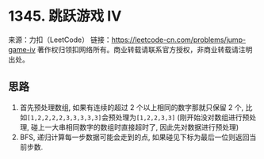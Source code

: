 # 1345. 跳跃游戏 IV

来源：力扣（LeetCode）
链接：https://leetcode-cn.com/problems/jump-game-iv
著作权归领扣网络所有。商业转载请联系官方授权，非商业转载请注明出处。

## 思路

1. 首先预处理数组, 如果有连续的超过 2 个以上相同的数字那就只保留 2 个, 比如`[1,2,2,2,2,3,3,3,3,3]`会预处理为`[1,2,2,3,3]` (刚开始没对数组进行预处理, 碰上一大串相同数字的数组时直接超时了, 因此先对数据进行预处理)
2. BFS, 递归计算每一步数据可能会走到的点, 如果碰见下标为最后一位则返回当前步数.
